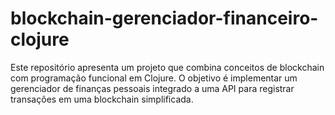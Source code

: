 # blockchain-gerenciador-financeiro-clojure
Este repositório apresenta um projeto que combina conceitos de blockchain com programação funcional em Clojure. O objetivo é implementar um gerenciador de finanças pessoais integrado a uma API para registrar transações em uma blockchain simplificada.
